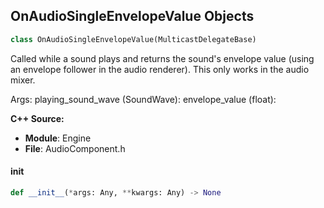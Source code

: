 ## OnAudioSingleEnvelopeValue Objects

```python
class OnAudioSingleEnvelopeValue(MulticastDelegateBase)
```

Called while a sound plays and returns the sound's envelope value (using an envelope follower in the audio renderer).
This only works in the audio mixer.

Args:
    playing_sound_wave (SoundWave): 
    envelope_value (float):

**C++ Source:**

- **Module**: Engine
- **File**: AudioComponent.h

<a id="unreal.OnAudioSingleEnvelopeValue.__init__"></a>

#### __init__

```python
def __init__(*args: Any, **kwargs: Any) -> None
```

<a id="unreal.OnAudioVirtualizationChanged"></a>